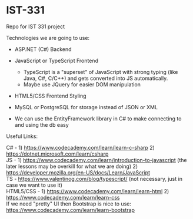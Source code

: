 # IST-331
Repo for IST 331 project

Technologies we are going to use:
- ASP.NET (C#) Backend
- JavaScript or TypeScript Frontend
	- TypeScript is a "superset" of JavaScript with strong typing (like Java, C#, C/C++) and gets converted into JS automatically.
	- Maybe use JQuery for easier DOM manipulation
- HTML5/CSS Frontend Styling
- MySQL or PostgreSQL for storage instead of JSON or XML

- We can use the EntityFramework library in C# to make connecting to and using the db easy


Useful Links:

C# - 1) https://www.codecademy.com/learn/learn-c-sharp    2) https://dotnet.microsoft.com/learn/csharp  
JS - 1) https://www.codecademy.com/learn/introduction-to-javascript  (the later lessons may be overkill for what we are doing)    2) https://developer.mozilla.org/en-US/docs/Learn/JavaScript  
TS - https://www.valentinog.com/blog/typescript/  (not necessary, just in case we want to use it)  
HTML5/CSS - 1) https://www.codecademy.com/learn/learn-html   2) https://www.codecademy.com/learn/learn-css  
If we need "pretty" UI then Bootstrap is nice to use: https://www.codecademy.com/learn/learn-bootstrap
